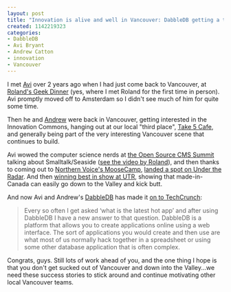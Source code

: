 ```yaml
--- 
layout: post
title: "Innovation is alive and well in Vancouver: DabbleDB getting a ton of press"
created: 1142219323
categories: 
- DabbleDB
- Avi Bryant
- Andrew Catton
- innovation
- Vancouver
---
```

<p>I met <a href="http://www.smallthought.com/avi">Avi</a> over 2 years ago when I had just come back to Vancouver, at <a href="http://archive.rolandtanglao.com/2004/02/09.html#a6316">Roland's Geek Dinner</a> (yes, where I met Roland for the first time in person). Avi promptly moved off to Amsterdam so I didn't see much of him for quite some time.</p>  <p>Then he and <a href="http://smallthought.com/andrew/">Andrew</a> were back in Vancouver, getting interested in the Innovation Commons, hanging out at our local &quot;third place&quot;, <a href="http://www.take5cafe.com">Take 5 Cafe</a>, and generally being part of the very interesting Vancouver scene that continues to build.</p>  <p>Avi wowed the computer science nerds at <a href="http://www.oscms-summit.org">the Open Source CMS Summit</a> talking about Smalltalk/Seaside (<a href="http://www.bryght.com/blog/roland-tanglao/avi-bryant-smalltalk-seaside-pier-30-seconds-of-oscms-part-2">see the video by Roland</a>), and then thanks to coming out to <a href="http://2006.northernvoice.ca/moosecamp">Northern Voice's MooseCamp</a>, <a href="http://smallthought.com/blog/?p=25">landed a spot on Under the Radar</a>. And then <a href="http://smallthought.com/blog/?p=26">winning best in show at UTR</a>, showing that made-in-Canada can easily go down to the Valley and kick butt.</p>  <p>And now Avi and Andrew's <a href="http://dabbledb.com/">DabbleDB</a> has made it <a href="http://www.techcrunch.com/2006/03/11/dabbledb-online-app-building-for-everyone/">on to TechCrunch</a>:</p>  <blockquote> Every so often I get asked &lsquo;what is the latest hot app&rsquo; and after using DabbleDB I have a new answer to that question. DabbleDB is a platform that allows you to create applications online using a web interface. The sort of applications you would create and then use are what most of us normally hack together in a spreadsheet or using some other database application that is often complex. </blockquote>  <p>Congrats, guys. Still lots of work ahead of you, and the one thing I hope is that you don't get sucked out of Vancouver and down into the Valley...we need these success stories to stick around and continue motivating other local Vancouver teams.</p>
